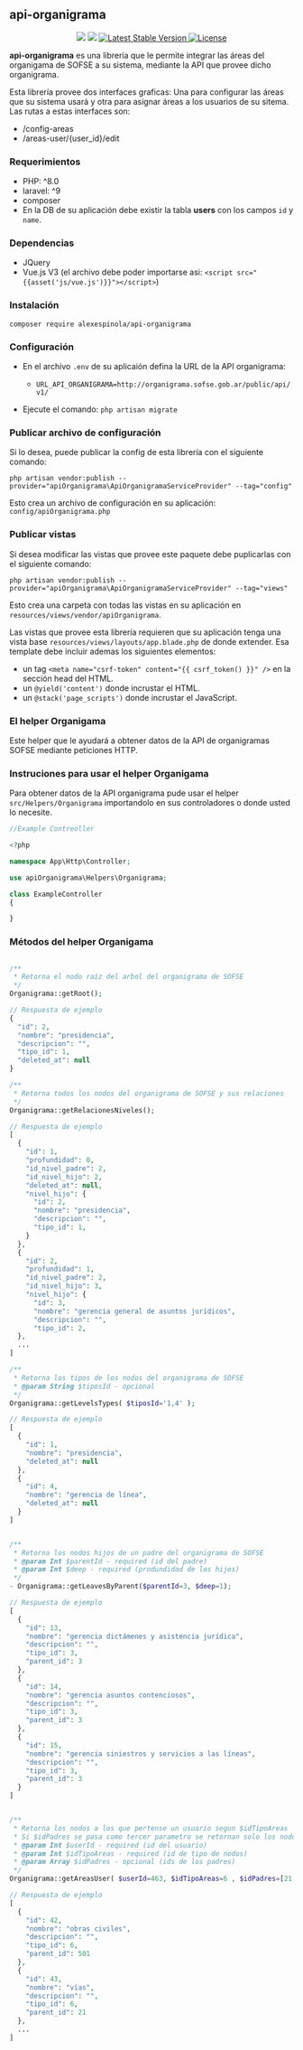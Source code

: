 ## api-organigrama 

<p align="center">
  <img src="https://img.shields.io/static/v1?label=php&message=8.1&color=greem">
  
  <img src="https://img.shields.io/static/v1?label=Laravel&message=9.x&color=greem">  
    
  <a href="https://packagist.org/packages/alexespinola/login-cuentas">
    <img src="https://img.shields.io/static/v1?label=Stable&message=v1.0.0&color=blue" alt="Latest Stable Version">
  </a>

  <a href="https://packagist.org/packages/alexespinola/login-cuentas">
    <img src="https://poser.pugx.org/laravel/framework/license.svg" alt="License">
  </a>
</p>


<b>api-organigrama</b> es una librería que le permite integrar las áreas del organigama de SOFSE a su sistema, mediante la API que provee dicho organigrama.

Esta librería provee dos interfaces graficas: 
Una  para configurar las áreas que su sistema usará y otra para asignar áreas a los usuarios de su sitema.
Las rutas a estas interfaces son:
- /config-areas
- /areas-user/{user_id}/edit

### Requerimientos
- PHP: ^8.0
- laravel: ^9
- composer 
- En la DB de su aplicación debe existir la tabla <b>users</b> con los campos `id` y `name`.

### Dependencias
- JQuery
- Vue.js V3  (el archivo debe poder importarse asi: `<script src="{{asset('js/vue.js')}}"></script>`)

### Instalación

`composer require alexespinola/api-organigrama`

### Configuración

- En el archivo  `.env` de su aplicaión defina la URL de la API organigrama:

  - `URL_API_ORGANIGRAMA=http://organigrama.sofse.gob.ar/public/api/v1/`

- Ejecute el comando: `php artisan migrate`



### Publicar archivo de configuración
Si lo desea, puede publicar la config de esta librería con el siguiente comando:

`php artisan vendor:publish --provider="apiOrganigrama\ApiOrganigramaServiceProvider" --tag="config"`

Esto crea un archivo de configuración en su aplicación: `config/apiOrganigrama.php`



### Publicar vistas
Si desea modificar las vistas que provee este paquete debe puplicarlas con el siguiente comando: 

`php artisan vendor:publish --provider="apiOrganigrama\ApiOrganigramaServiceProvider" --tag="views"`

Esto crea una carpeta con todas las vistas en su aplicación en `resources/views/vendor/apiOrganigrama`.

Las vistas que provee esta librería requieren  que su aplicación tenga una vista base `resources/views/layouts/app.blade.php` de donde extender.
Esa template debe incluir ademas los siguientes elementos:
  - un tag `<meta name="csrf-token" content="{{ csrf_token() }}" />` en la sección head del HTML.
  - un `@yield('content')` donde incrustar el HTML.
  - un `@stack('page_scripts')` donde incrustar el JavaScript.


### El helper Organigama
Este helper que le ayudará a obtener datos de la API de organigramas SOFSE mediante peticiones HTTP.

### Instruciones para usar el helper Organigama

Para obtener datos de la API organigrama pude usar el helper `src/Helpers/Organigrama` importandolo en sus controladores o donde usted lo necesite.

```php
//Example Contreoller

<?php

namespace App\Http\Controller;

use apiOrganigrama\Helpers\Organigrama;

class ExampleController
{

}
```

### Métodos del helper Organigama

```php

/**
 * Retorna el nodo raíz del arbol del organigrama de SOFSE
 */
Organigrama::getRoot();

// Respuesta de ejemplo
{
  "id": 2,
  "nombre": "presidencia",
  "descripcion": "",
  "tipo_id": 1,
  "deleted_at": null
}

/**
 * Retorna todos los nodos del organigrama de SOFSE y sus relaciones
 */
Organigrama::getRelacionesNiveles();

// Respuesta de ejemplo
[
  {
    "id": 1,
    "profundidad": 0,
    "id_nivel_padre": 2,
    "id_nivel_hijo": 2,
    "deleted_at": null,
    "nivel_hijo": {
      "id": 2,
      "nombre": "presidencia",
      "descripcion": "",
      "tipo_id": 1,
    }
  },
  {
    "id": 2,
    "profundidad": 1,
    "id_nivel_padre": 2,
    "id_nivel_hijo": 3,
    "nivel_hijo": {
      "id": 3,
      "nombre": "gerencia general de asuntos jurídicos",
      "descripcion": "",
      "tipo_id": 2,
  },
  ...
]

/**
 * Retorna los tipos de los nodos del organigrama de SOFSE
 * @param String $tiposId - opcional
 */
Organigrama::getLevelsTypes( $tiposId='1,4' );

// Respuesta de ejemplo
[
  {
    "id": 1,
    "nombre": "presidencia",
    "deleted_at": null
  },
  {
    "id": 4,
    "nombre": "gerencia de línea",
    "deleted_at": null
  }
]


/**
 * Retorna los nodos hijos de un padre del organigrama de SOFSE
 * @param Int $parentId - required (id del padre)
 * @param Int $deep - required (produndidad de los hijos)
 */
- Organigrama::getLeavesByParent($parentId=3, $deep=1);

// Respuesta de ejemplo
[
  {
    "id": 13,
    "nombre": "gerencia dictámenes y asistencia jurídica",
    "descripcion": "",
    "tipo_id": 3,
    "parent_id": 3
  },
  {
    "id": 14,
    "nombre": "gerencia asuntos contenciosos",
    "descripcion": "",
    "tipo_id": 3,
    "parent_id": 3
  },
  {
    "id": 15,
    "nombre": "gerencia siniestros y servicios a las líneas",
    "descripcion": "",
    "tipo_id": 3,
    "parent_id": 3
  }
]


/**
 * Retorna los nodos a los que pertense un usuario segun $idTipoAreas 
 * Si $idPadres se pasa como tercer parametro se retornan solo los nodos de tipo $idTipoAreas e hijos de $idPadres
 * @param Int $userId - required (id del usuario)
 * @param Int $idTipoAreas - required (id de tipo de nodos)
 * @param Array $idPadres - opcional (ids de los padres)
 */
Organigrama::getAreasUser( $userId=463, $idTipoAreas=6 , $idPadres=[21,501]);

// Respuesta de ejemplo
[
  {
    "id": 42,
    "nombre": "obras civiles",
    "descripcion": "",
    "tipo_id": 6,
    "parent_id": 501
  },
  {
    "id": 43,
    "nombre": "vías",
    "descripcion": "",
    "tipo_id": 6,
    "parent_id": 21
  },
  ...
]


```



